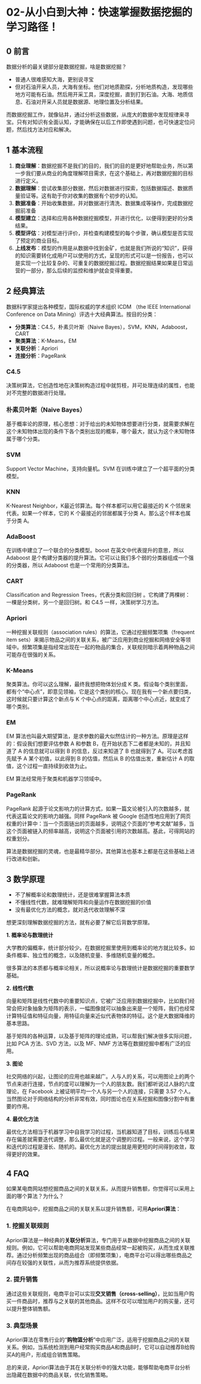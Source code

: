 # 02-从小白到大神：快速掌握数据挖掘的学习路径！

## 0 前言

数据分析的最关键部分是数据挖掘，啥是数据挖掘？

- 普通人很难感知大海，更别说寻宝
- 但对石油开采人员，大海有坐标。他们对地质勘探，分析地质构造，发现哪些地方可能有石油。然后用开采工具，深度挖掘，直到打到石油。大海、地质信息、石油对开采人员就是数据源、地理位置及分析结果。

而数据挖掘工作，就像钻井，通过分析这些数据，从庞大的数据中发现规律来寻宝。只有对知识有全面认知，才能确保在以后工作即使遇到问题，也可快速定位问题，然后找方法对应和解决。

## 1 基本流程

1. **商业理解**：数据挖掘不是我们的目的，我们的目的是更好地帮助业务，所以第一步我们要从商业的角度理解项目需求，在这个基础上，再对数据挖掘的目标进行定义。
2. **数据理解**：尝试收集部分数据，然后对数据进行探索，包括数据描述、数据质量验证等。这有助于你对收集的数据有个初步的认知。
3. **数据准备**：开始收集数据，并对数据进行清洗、数据集成等操作，完成数据挖掘前准备
4. **模型建立**：选择和应用各种数据挖掘模型，并进行优化，以便得到更好的分类结果。
5. **模型评估**：对模型进行评价，并检查构建模型的每个步骤，确认模型是否实现了预定的商业目标。
6. **上线发布**：模型的作用是从数据中找到金矿，也就是我们所说的“知识”，获得的知识需要转化成用户可以使用的方式，呈现的形式可以是一份报告，也可以是实现一个比较复杂的、可重复的数据挖掘过程。数据挖掘结果如果是日常运营的一部分，那么后续的监控和维护就会变得重要。

## 2 经典算法

数据科学家提出各种模型，国际权威的学术组织 ICDM （the IEEE International Conference on Data Mining）评选十大经典算法。按目的分类：

- **分类算法**：C4.5，朴素贝叶斯（Naive Bayes），SVM，KNN，Adaboost，CART
- **聚类算法**：K-Means，EM
- **关联分析**：Apriori
- **连接分析**：PageRank

### C4.5

决策树算法，它创造性地在决策树构造过程中就剪枝，并可处理连续的属性，也能对不完整的数据进行处理。

### 朴素贝叶斯（Naive Bayes）

基于概率论的原理，核心思想：对于给出的未知物体想要进行分类，就需要求解在这个未知物体出现的条件下各个类别出现的概率，哪个最大，就认为这个未知物体属于哪个分类。

### SVM

Support Vector Machine，支持向量机。SVM 在训练中建立了一个超平面的分类模型。

### KNN

K-Nearest Neighbor，K最近邻算法。每个样本都可以用它最接近的 K 个邻居来代表。如果一个样本，它的 K 个最接近的邻居都属于分类 A，那么这个样本也属于分类 A。

### AdaBoost

在训练中建立了一个联合的分类模型。boost 在英文中代表提升的意思，所以 Adaboost 是个构建分类器的提升算法。它可以让我们多个弱的分类器组成一个强的分类器，所以 Adaboost 也是一个常用的分类算法。

### CART

Classification and Regression Trees，代表分类和回归树 。它构建了两棵树：一棵是分类树，另一个是回归树。和 C4.5 一样，决策树学习方法。

### Apriori

一种挖掘关联规则（association rules）的算法，它通过挖掘频繁项集（frequent item sets）来揭示物品之间的关联关系，被广泛应用到商业挖掘和网络安全等领域中。频繁项集是指经常出现在一起的物品的集合，关联规则暗示着两种物品之间可能存在很强的关系。

### K-Means

聚类算法。你可以这么理解，最终我想把物体划分成 K 类。假设每个类别里面，都有个“中心点”，即意见领袖，它是这个类别的核心。现在我有一个新点要归类，这时候就只要计算这个新点与 K 个中心点的距离，距离哪个中心点近，就变成了哪个类别。

### EM

EM 算法也叫最大期望算法，是求参数的最大似然估计的一种方法。原理是这样的：假设我们想要评估参数 A 和参数 B，在开始状态下二者都是未知的，并且知道了 A 的信息就可以得到 B 的信息，反过来知道了 B 也就得到了 A。可以考虑首先赋予 A 某个初值，以此得到 B 的估值，然后从 B 的估值出发，重新估计 A 的取值，这个过程一直持续到收敛为止。

EM 算法经常用于聚类和机器学习领域中。

### PageRank

PageRank 起源于论文影响力的计算方式，如果一篇文论被引入的次数越多，就代表这篇论文的影响力越强。同样 PageRank 被 Google 创造性地应用到了网页权重的计算中：当一个页面链出的页面越多，说明这个页面的“参考文献”越多，当这个页面被链入的频率越高，说明这个页面被引用的次数越高。基此，可得网站的权重划分。

算法是数据挖掘的灵魂，也是最精华部分。其他算法也基本上都是在这些基础上进行改进和创新。

## 3 数学原理

- 不了解概率论和数理统计，还是很难掌握算法本质
- 不懂线性代数，就难理解矩阵和向量运作在数据挖掘的价值
- 没有最优化方法的概念，就对迭代收敛理解不深

想更深刻理解数据挖掘的方法，就有必要了解它后背数学原理。

**1. 概率论与数理统计**

大学教的偏概率，统计部分较少。在数据挖掘里使用到概率论的地方就比较多。如条件概率、独立性的概念，以及随机变量、多维随机变量的概念。

很多算法的本质都与概率论相关，所以说概率论与数理统计是数据挖掘的重要数学基础。

**2. 线性代数**

向量和矩阵是线性代数中的重要知识点，它被广泛应用到数据挖掘中，比如我们经常会把对象抽象为矩阵的表示，一幅图像就可以抽象出来是一个矩阵，我们也经常计算特征值和特征向量，用特征向量来近似代表物体的特征。这个是大数据降维的基本思路。

基于矩阵的各种运算，以及基于矩阵的理论成熟，可以帮我们解决很多实际问题，比如 PCA 方法、SVD 方法，以及 MF、NMF 方法等在数据挖掘中都有广泛的应用。

**3. 图论**

社交网络的兴起，让图论的应用也越来越广。人与人的关系，可以用图论上的两个节点来进行连接，节点的度可以理解为一个人的朋友数。我们都听说过人脉的六度理论，在 Facebook 上被证明平均一个人与另一个人的连接，只需要 3.57 个人。当然图论对于网络结构的分析非常有效，同时图论也在关系挖掘和图像分割中有重要的作用。

**4. 最优化方法**

最优化方法相当于机器学习中自我学习的过程，当机器知道了目标，训练后与结果存在偏差就需要迭代调整，那么最优化就是这个调整的过程。一般来说，这个学习和迭代的过程是漫长、随机的。最优化方法的提出就是用更短的时间得到收敛，取得更好的效果。

## 4 FAQ

如果某电商网站想挖掘商品之间的关联关系，从而提升销售额，你觉得可以采用上面的哪个算法？为什么？

在电商网站中，挖掘商品之间的关联关系以提升销售额，可用**Apriori算法**：

### 1. **挖掘关联规则**

Apriori算法是一种经典的**关联分析**算法，专门用于从数据中挖掘商品之间的关联规则。例如，它可以帮助电商网站发现某些商品经常一起被购买，从而生成关联推荐。通过分析频繁出现的商品组合（即频繁项集），电商平台可以得出哪些商品之间存在较强的关联性，从而为推荐系统提供依据。

### 2. **提升销售**

通过这些关联规则，电商平台可以实现**交叉销售（cross-selling）**，比如当用户购买一件商品时，推荐与之关联的其他商品。这样不仅可以增加用户的购买量，还可以提升整体销售额。

### 3. **典型场景**

Apriori算法在零售行业的“**购物篮分析**”中应用广泛，适用于挖掘商品之间的关联关系。例如，当系统检测到用户经常购买商品A和商品B时，它可以自动推荐B给购买A的用户，形成组合销售策略。

总的来说，Apriori算法由于其在关联分析中的强大功能，能够帮助电商平台分析出隐藏在数据中的商品关联，优化销售策略。